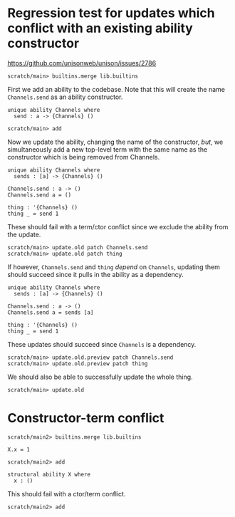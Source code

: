# Regression test for updates which conflict with an existing ability constructor

https://github.com/unisonweb/unison/issues/2786

``` ucm :hide
scratch/main> builtins.merge lib.builtins
```

First we add an ability to the codebase.
Note that this will create the name `Channels.send` as an ability constructor.

``` unison
unique ability Channels where
  send : a -> {Channels} ()
```

``` ucm
scratch/main> add
```

Now we update the ability, changing the name of the constructor, _but_, we simultaneously
add a new top-level term with the same name as the constructor which is being
removed from Channels.

``` unison
unique ability Channels where
  sends : [a] -> {Channels} ()

Channels.send : a -> ()
Channels.send a = ()

thing : '{Channels} ()
thing _ = send 1
```

These should fail with a term/ctor conflict since we exclude the ability from the update.

``` ucm :error
scratch/main> update.old patch Channels.send
scratch/main> update.old patch thing
```

If however, `Channels.send` and `thing` _depend_ on `Channels`, updating them should succeed since it pulls in the ability as a dependency.

``` unison
unique ability Channels where
  sends : [a] -> {Channels} ()

Channels.send : a -> ()
Channels.send a = sends [a]

thing : '{Channels} ()
thing _ = send 1
```

These updates should succeed since `Channels` is a dependency.

``` ucm
scratch/main> update.old.preview patch Channels.send
scratch/main> update.old.preview patch thing
```

We should also be able to successfully update the whole thing.

``` ucm
scratch/main> update.old
```

# Constructor-term conflict

``` ucm :hide
scratch/main2> builtins.merge lib.builtins
```


``` unison
X.x = 1
```

``` ucm
scratch/main2> add
```

``` unison
structural ability X where
  x : ()
```

This should fail with a ctor/term conflict.

``` ucm :error
scratch/main2> add
```

